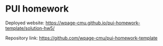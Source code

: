 # PUI homework

Deployed website: https://wpage-cmu.github.io/pui-homework-template/solution-hw5/

Repository link: https://github.com/wpage-cmu/pui-homework-template
